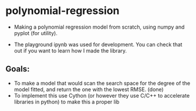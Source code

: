 # polynomial-regression
- Making a polynomial regression model from scratch, using numpy and pyplot (for utility). 

- The playground ipynb was used for development. You can check that out if you want to learn how I made the library.

## Goals:
  - To make a model that would scan the search space for the degree of the model fitted, and return the one with the lowest RMSE. (done)
  - To implement this use Cython (or however they use C/C++ to accelerate libraries in python) to make this a proper lib
